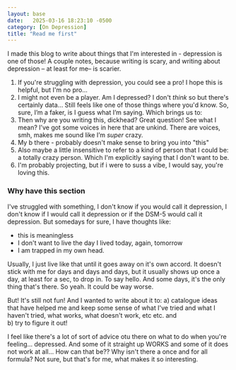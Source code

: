 ```yaml
---
layout: base
date:   2025-03-16 18:23:10 -0500
category: [On Depression]
title: "Read me first"
---
```

I made this blog to write about things that I'm interested in - depression is one of those! A couple notes, because writing is scary, and writing about depression – at least for me– is scarier.

1. If you're struggling with depression, you could see a pro! I hope this is helpful, but I'm no pro... 
2. I might not even be a player. Am I depressed? I don't *think* so but there's certainly data... Still feels like one of those things where you'd know. So, sure, I’m a faker, is I guess what I’m saying. Which brings us to:
3. Then why are you writing this, dickhead? Great question! See what I mean? I’ve got some voices in here that are unkind. There are voices, smh, makes me sound like I’m *super* crazy. 
4. My b there - probably doesn't make sense to bring you into "this" 
5. Also maybe a little insensitive to refer to a kind of person that I could be: a totally crazy person. Which I'm explicitly saying that I don't want to be. 
5. I'm probably projecting, but if i were to suss a vibe, I would say, you're loving this. 

### Why have this section
I've struggled with something, I don't know if you would call it depression, I don't know if I would call it depression or if the DSM-5 would call it depression. But somedays for sure, I have thoughts like: 
- this is meaningless
- I don't want to live the day I lived today, again, tomorrow
- I am trapped in my own head. 

Usually, I just live like that until it goes away on it's own accord. It doesn't stick with me for days and days and days, but it usually shows up once a day, at least for a sec, to drop in. To say hello. And some days, it's the only thing that's there. So yeah. It could be way worse. 

But! It's still not fun! And I wanted to write about it to: 
a) catalogue ideas that have helped me and keep some sense of what I've tried and what I haven't tried, what works, what doesn't work, etc etc. and  
b) try to figure it out! 

I feel like there's a lot of sort of advice otu there on what to do when you're feeling... depressed. And some of it straight up WORKS and some of it does not work at all... How can that be?? Why isn't there a once and for all formula? Not sure, but that's for me, what makes it so interesting.
